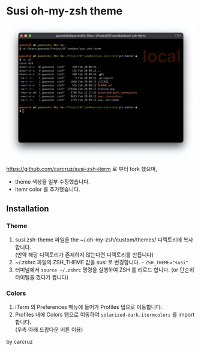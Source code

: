 # Susi oh-my-zsh theme 

![alt text](https://github.com/guavatak/susi-zsh-iterm/blob/master/preview.png)

https://github.com/carcruz/susi-zsh-iterm 로 부터 fork 했으며, 

* theme 색상을 일부 수정했습니다.
* itemr color 를 추가했습니다.

## Installation

### Theme

1. susi.zsh-theme 파일을 the ~/.oh-my-zsh/custom/themes/ 디렉토리에 복사합니다.  
(만약 해당 디렉토리가 존재하지 않는다면 디렉토리를 만듭니다)  
1. ~/.zshrc 파일의 ZSH_THEME 값을 susi 로 변경합니다. - `ZSH_THEME="susi"`  
1. 터미널에서 `source ~/.zshrc` 명령을 실행하여 ZSH 를 리로드 합니다. (or 단순히 터미털을 껐다가 켭니다)

### Colors
1. iTerm 의 Preferences 메뉴에 들어가 Profiles 탭으로 이동합니다.  
1. Profiles 내에 Colors 탭으로 이동하여 `solarized-dark.itermcolors` 를 import 합니다.  
(우측 아래 드랍다운 버튼 이용)

by carcruz
